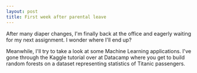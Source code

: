 ```yaml
---
layout: post
title: First week after parental leave
---
```


After many diaper changes, I'm finally back at the office and eagerly waiting for my next assignment. I wonder where I'll end up?

Meanwhile, I'll try to take a look at some Machine Learning applications. I've gone through the Kaggle tutorial over at Datacamp where you get to build random forests on a dataset representing statistics of Titanic passengers.